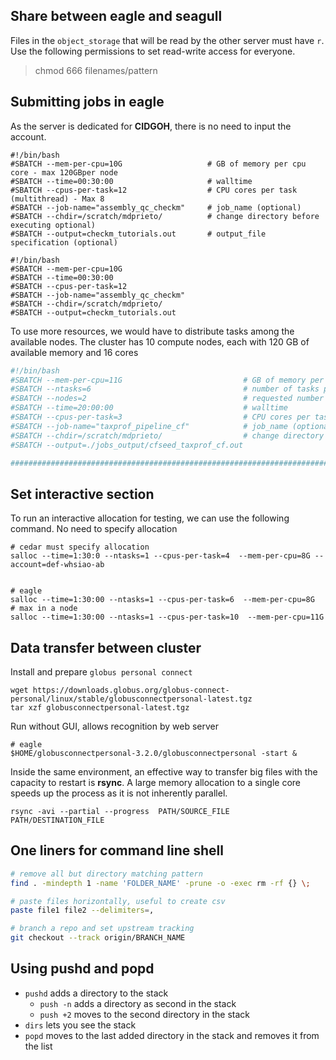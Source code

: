 ## Share between eagle and seagull

Files in the `object_storage` that will be read by the other server must have `r`. Use the following permissions to set read-write access for everyone. 
> chmod 666 filenames/pattern

## Submitting jobs in eagle

As the server is dedicated for **CIDGOH**, there is no need to input the account. 

```
#!/bin/bash                                 
#SBATCH --mem-per-cpu=10G                   # GB of memory per cpu core - max 120GBper node
#SBATCH --time=00:30:00                     # walltime
#SBATCH --cpus-per-task=12                  # CPU cores per task (multithread) - Max 8 
#SBATCH --job-name="assembly_qc_checkm"     # job_name (optional)
#SBATCH --chdir=/scratch/mdprieto/          # change directory before executing optional)
#SBATCH --output=checkm_tutorials.out       # output_file specification (optional)

#!/bin/bash                                 
#SBATCH --mem-per-cpu=10G                   
#SBATCH --time=00:30:00                     
#SBATCH --cpus-per-task=12                  
#SBATCH --job-name="assembly_qc_checkm"     
#SBATCH --chdir=/scratch/mdprieto/          
#SBATCH --output=checkm_tutorials.out       
```

To use more resources, we would have to distribute tasks among the available nodes. 
The cluster has 10 compute nodes, each with 120 GB of available memory and 16 cores

```sh
#!/bin/bash                                 
#SBATCH --mem-per-cpu=11G                           # GB of memory per cpu core - max 120GBper node
#SBATCH --ntasks=6                                  # number of tasks per node
#SBATCH --nodes=2                                   # requested number of nodes
#SBATCH --time=20:00:00                             # walltime
#SBATCH --cpus-per-task=3                           # CPU cores per task (multithread) - Max 8 
#SBATCH --job-name="taxprof_pipeline_cf"            # job_name (optional)
#SBATCH --chdir=/scratch/mdprieto/                  # change directory before executing optional)
#SBATCH --output=./jobs_output/cfseed_taxprof_cf.out      

######################################################################################################
```


## Set interactive section

To run an interactive allocation for testing, we can use the following command. No need to specify allocation

```
# cedar must specify allocation
salloc --time=1:30:0 --ntasks=1 --cpus-per-task=4  --mem-per-cpu=8G --account=def-whsiao-ab


# eagle
salloc --time=1:30:00 --ntasks=1 --cpus-per-task=6  --mem-per-cpu=8G 
# max in a node
salloc --time=1:30:00 --ntasks=1 --cpus-per-task=10  --mem-per-cpu=11G 
```

## Data transfer between cluster

Install and prepare `globus personal connect`

    wget https://downloads.globus.org/globus-connect-personal/linux/stable/globusconnectpersonal-latest.tgz
    tar xzf globusconnectpersonal-latest.tgz


Run without GUI, allows recognition by web server

    # eagle
    $HOME/globusconnectpersonal-3.2.0/globusconnectpersonal -start &

Inside the same environment, an effective way to transfer big files with the capacity to restart is **rsync**. A large memory allocation to a single core speeds up the process as it is not inherently parallel. 

    rsync -avi --partial --progress  PATH/SOURCE_FILE PATH/DESTINATION_FILE



## One liners for command line shell

```sh
# remove all but directory matching pattern
find . -mindepth 1 -name 'FOLDER_NAME' -prune -o -exec rm -rf {} \;

# paste files horizontally, useful to create csv
paste file1 file2 --delimiters=,

# branch a repo and set upstream tracking
git checkout --track origin/BRANCH_NAME
```

## Using pushd and popd

- `pushd` adds a directory to the stack 
    - `push -n` adds a directory as second in the stack
    - `push +2` moves to the second directory in the stack 
- `dirs` lets you see the stack
- `popd` moves to the last added directory in the stack and removes it from the list